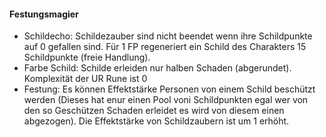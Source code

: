 #### Festungsmagier

* Schildecho: Schildezauber sind nicht beendet wenn ihre Schildpunkte auf 0 gefallen sind. Für 1 FP regeneriert
ein Schild des Charakters 15 Schildpunkte (freie Handlung).
* Farbe Schild: Schilde erleiden nur halben Schaden (abgerundet). Komplexität der UR Rune ist 0
* Festung: Es können Effektstärke Personen von einem Schild beschützt werden (Dieses hat enur einen Pool voni
Schildpunkten egal wer von den so Geschützen Schaden erleidet es wird von diesem einen abgezogen). Die Effektstärke
von Schildzaubern ist um 1 erhöht.

